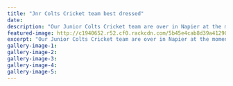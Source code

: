 ```yaml
---
title: "Jnr Colts Cricket team best dressed"
date: 
description: "Our Junior Colts Cricket team are over in Napier at the moment playing in the Junior Cricket Tournament. At the opening ceremony our boys won best dressed team!"
featured-image: http://c1940652.r52.cf0.rackcdn.com/5b45e4cab8d39a4129000463/Untitled-1.gif
excerpt: "Our Junior Colts Cricket team are over in Napier at the moment playing in the Junior Cricket Tournament. At the opening ceremony our boys looked very smart in their Blazers winning best dressed team!"
gallery-image-1: 
gallery-image-2: 
gallery-image-3: 
gallery-image-4: 
gallery-image-5: 
---
```

